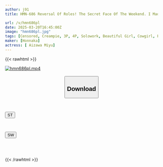 ```yaml
---
author: j91
title: HMN-686 Reversal Of Roles! The Secret Face Of The Weekend. I Made My Boss, Who Is Always Looking Down On Me, Lose Her Reason With Alcohol And Made Her My Sex-crazed Subordinate's Dick And Made Her My Free Creampie Friend. Miyu Aizawa

url: /v/hmn686pl
date: 2025-03-20T16:45:00Z
image: "hmn686pl.jpg"
tags: [Censored, Creampie, 3P, 4P, Solowork, Beautiful Girl, Cowgirl, Female Boss	]
maker: [Honnaka]
actress: [ Aizawa Miyu]
---
```



{{< rawhtml >}}

<div class="video" data-videoid="LeyZwRLZj6sW3V">
    <a href="javascript:;">
        <img src="/v/hmn686pl/hmn686pl.jpg" width="WIDTH" height="HEIGHT" alt="hmn686pl.mp4" loading="lazy">
    </a>
</div>

<script type="text/javascript" src="https://j91.asia/asset/on-demand-st.js"></script>

<br>
  <link rel="stylesheet" href="https://j91.asia/asset/bs5.css">
  
  <center>
  <button class="btn btn-primary" type="button" data-bs-toggle="collapse" data-bs-target=".multi-collapse" aria-expanded="false" aria-controls="multiCollapseExample1 multiCollapseExample2"><h2>Download</h2></button></center>
</p>
<div class="row">
  <div class="col">
    <div class="collapse multi-collapse" id="multiCollapseExample1">
      <div class="card card-body">
	      	      <br>
<div class="buttons">  
<p><a href="/v/hmn686pl/st.html" target="_blank"><button class="btn-hover color-3"><i class="fa fa-download"></i> ST</button></a></p></div>
    </div>
  </div>
</div>
  <div class="col">
    <div class="collapse multi-collapse" id="multiCollapseExample2">
      <div class="card card-body">
	      <br>
<div class="buttons">
<p><a href="/v/hmn686pl/sw.html" target="_blank"><button class="btn-hover color-2"><i class="fa fa-download"></i> SW</button></a></p></div>
<br><br>
      </div>
    </div>
  </div>
</div>

{{< /rawhtml >}}